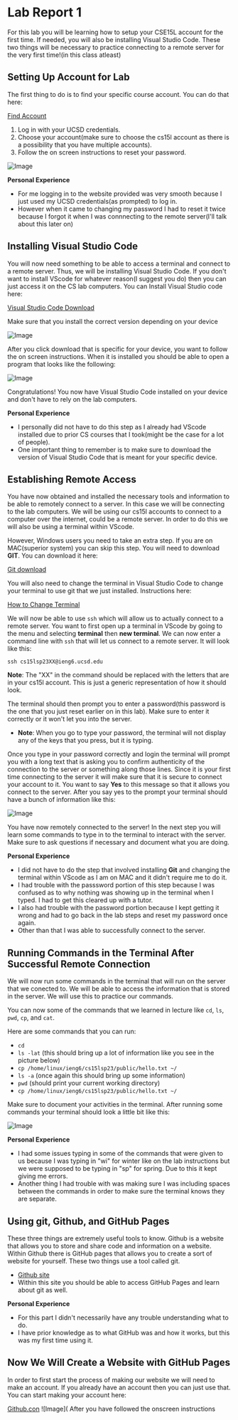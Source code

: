 # Lab Report 1
For this lab you will be learning how to setup your CSE15L account for the first time. If needed, you will also be installing Visual Studio Code. These two things will be necessary to practice connecting to a remote server for the very first time!(in this class atleast)



## Setting Up Account for Lab
The first thing to do is to find your specific course account. You can do that here:

[Find Account](https://sdacs.ucsd.edu/~icc/index.php)

1. Log in with your UCSD credentials.
2. Choose your account(make sure to choose the cs15l account as there is a possibility that you have multiple accounts).
3. Follow the on screen instructions to reset your password.

![Image](account_selection.png)

**Personal Experience**
* For me logging in to the website provided was very smooth because I just used my UCSD credentials(as prompted) to log in.
* However when it came to changing my password I had to reset it twice because I forgot it when I was connnecting to the remote server(I'll talk about this later on)

## Installing Visual Studio Code
You will now need something to be able to access a terminal and connect to a remote server. Thus, we will be installing Visual Studio Code. If you don't want to install VScode for whatever reason(I suggest you do) then you can just access it on the CS lab computers.
You can Install Visual Studio code here:

[Visual Studio Code Download](https://code.visualstudio.com/download)

Make sure that you install the correct version depending on your device

![Image](vscode_download.JPG)

After you click download that is specific for your device, you want to follow the on screen instructions. When it is installed you should be able to open a program that looks like the following:

![Image](vscode_starting_page.JPG)

Congratulations! You now have Visual Studio Code installed on your device and don't have to rely on the lab computers. 

**Personal Experience**
* I personally did not have to do this step as I already had VScode installed due to prior CS courses that I took(might be the case for a lot of people).
* One important thing to remember is to make sure to download the version of Visual Studio Code that is meant for your specific device.

## Establishing Remote Access
You have now obtained and installed the necessary tools and information to be able to remotely connect to a server. In this case we will be connecting to the lab computers. We will be using our cs15l accounts to connect to a computer over the internet, could be a remote server. In order to do this we will also be using a terminal within VScode.

However, Windows users you need to take an extra step. If you are on MAC(superior system) you can skip this step. You will need to download **GIT**.
You can download it here:

[Git download](https://gitforwindows.org/)

You will also need to change the terminal in Visual Studio Code to change your terminal to use git that we just installed. Instructions here:

[How to Change Terminal](https://stackoverflow.com/a/50527994)

We will now be able to use `ssh` which will allow us to actually connect to a remote server. You want to first open up a terminal in VScode by going to the menu and selecting **terminal** then **new terminal**. We can now enter a command line with ``ssh`` that will let us connect to a remote server. It will look like this:

``ssh cs15lsp23XX@ieng6.ucsd.edu``

**Note**: The "XX" in the command should be replaced with the letters that are in your cs15l account. This is just a generic representation of how it should look.

The terminal should then prompt you to enter a password(this password is the one that you just reset earlier on in this lab). Make sure to enter it correctly or it won't let you into the server. 
* **Note**: When you go to type your password, the terminal will not display any of the keys that you press, but it is typing.

Once you type in your password correctly and login the terminal will prompt you with a long text that is asking you to confirm authenticity of the connection to the server or something along those lines. Since it is your first time connecting to the server it will make sure that it is secure to connect your account to it. You want to say **Yes** to this message so that it allows you connect to the server. After you say yes to the prompt your terminal should have a bunch of information like this:

![Image](firstcode.png)

You have now remotely connected to the server! In the next step you will learn some commands to type in to the terminal to interact with the server. Make sure to ask questions if necessary and document what you are doing.

**Personal Experience**
* I did not have to do the step that involved installing **Git** and changing the terminal within VScode as I am on MAC and it didn't require me to do it.
* I had trouble with the passsword portion of this step because I was confused as to why nothing was showing up in the terminal when I typed. I had to get this cleared up with a tutor.
* I also had trouble with the password portion because I kept getting it wrong and had to go back in the lab steps and reset my password once again.
* Other than that I was able to successfully connect to the server.

## Running Commands in the Terminal After Successful Remote Connection
We will now run some commands in the terminal that will run on the server that we conected to. We will be able to access the information that is stored in the server. We will use this to practice our commands.

You can now some of the commands that we learned in lecture like ``cd``, ``ls``, ``pwd``, ``cp``, and ``cat``.

Here are some commands that you can run:
* ``cd``
* ``ls -lat`` (this should bring up a lot of information like you see in the picture below)
* ``cp /home/linux/ieng6/cs15lsp23/public/hello.txt ~/``
* ``ls -a`` (once again this should bring up some information)
* ``pwd`` (should print your current working directory)
* ``cp /home/linux/ieng6/cs15lsp23/public/hello.txt ~/``

Make sure to document your activities in the terminal. After running some commands your terminal should look a little bit like this:

![Image](secondcode.png)

**Personal Experience**
* I had some issues typing in some of the commands that were given to us because I was typing in "wi" for winter like on the lab instructions but we were supposed to be typing in "sp" for spring. Due to this it kept giving me errors.
* Another thing I had trouble with was making sure I was including spaces between the commands in order to make sure the terminal knows they are separate.

## Using git, Github, and GitHub Pages
These three things are extremely useful tools to know. Github is a website that allows you to store and share code and information on a website. Within Github there is GitHub pages that allows you to create a sort of website for yourself. These two things use a tool called git.

* [Github site](https://github.com)
* Within this site you should be able to access GitHub Pages and learn about git as well.

**Personal Experience**
* For this part I didn't necessarily have any trouble understanding what to do.
* I have prior knowledge as to what GitHub was and how it works, but this was my first time using it.

## Now We Will Create a Website with GitHub Pages
In order to first start the process of making our website we will need to make an account. If you already have an account then you can just use that.
You can start making your account here:

[Github.con](https://github.com)
![Image](
After you have followed the onscreen instructions 









  
